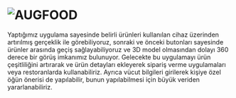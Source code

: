 # ![AUGFOOD](https://user-images.githubusercontent.com/69669698/150024059-b2e87757-e1f5-414a-afe5-1e0b32c32fcc.jpg)
 

Yaptığımız uygulama sayesinde belirli ürünleri kullanılan cihaz üzerinden 
artırılmış gerçeklik ile görebiliyoruz, sonraki ve önceki butonları sayesinde ürünler 
arasında geçiş sağlayabiliyoruz ve 3D model olmasından dolayı 360 derece bir görüş 
imkanımız bulunuyor. Gelecekte bu uygulamayı ürün çeşitliliğini artırarak ve ürün 
detayları ekleyerek sipariş verme uygulamaları veya restoranlarda kullanabiliriz. 
Ayrıca vücut bilgileri girilerek kişiye özel öğün önerisi de yapılabilir, bunun 
yapılabilmesi için büyük veriden yararlanabiliriz.
